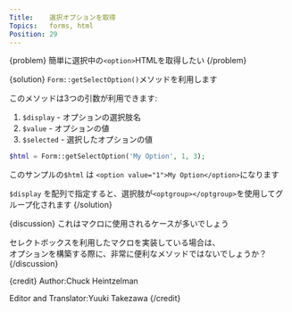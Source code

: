 ```yaml
---
Title:    選択オプションを取得
Topics:   forms, html
Position: 29
---
```


{problem}
簡単に選択中の`<option>`HTMLを取得したい
{/problem}

{solution}
`Form::getSelectOption()`メソッドを利用します

このメソッドは3つの引数が利用できます:

1. `$display` - オプションの選択肢名
2. `$value` - オプションの値
3. `$selected` - 選択したオプションの値

```php
$html = Form::getSelectOption('My Option', 1, 3);
```

このサンプルの`$html` は `<option value="1">My Option</option>`になります

`$display` を配列で指定すると、選択肢が`<optgroup></optgroup>`を使用してグループ化されます
{/solution}

{discussion}
これはマクロに使用されるケースが多いでしょう

セレクトボックスを利用したマクロを実装している場合は、  
オプションを構築する際に、非常に便利なメソッドではないでしょうか？
{/discussion}

{credit}
Author:Chuck Heintzelman

Editor and Translator:Yuuki Takezawa
{/credit}
